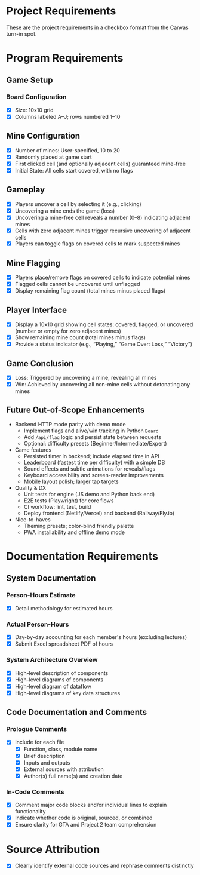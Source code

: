 # Project Requirements

These are the project requirements in a checkbox format from the Canvas turn-in spot.

# Program Requirements

## Game Setup

### Board Configuration

- [x] Size: 10x10 grid
- [x] Columns labeled A–J; rows numbered 1–10

## Mine Configuration

- [x] Number of mines: User-specified, 10 to 20
- [x] Randomly placed at game start
- [x] First clicked cell (and optionally adjacent cells) guaranteed mine-free
- [x] Initial State: All cells start covered, with no flags

## Gameplay

- [x] Players uncover a cell by selecting it (e.g., clicking)
- [x] Uncovering a mine ends the game (loss)
- [x] Uncovering a mine-free cell reveals a number (0–8) indicating adjacent mines
- [x] Cells with zero adjacent mines trigger recursive uncovering of adjacent cells
- [x] Players can toggle flags on covered cells to mark suspected mines

## Mine Flagging

- [x] Players place/remove flags on covered cells to indicate potential mines
- [x] Flagged cells cannot be uncovered until unflagged
- [x] Display remaining flag count (total mines minus placed flags)

## Player Interface

- [x] Display a 10x10 grid showing cell states: covered, flagged, or uncovered (number or empty for zero adjacent mines)
- [x] Show remaining mine count (total mines minus flags)
- [x] Provide a status indicator (e.g., “Playing,” “Game Over: Loss,” “Victory”)

## Game Conclusion

- [x] Loss: Triggered by uncovering a mine, revealing all mines
- [x] Win: Achieved by uncovering all non-mine cells without detonating any mines

## Future Out-of-Scope Enhancements

- Backend HTTP mode parity with demo mode
  - Implement flags and alive/win tracking in Python `Board`
  - Add `/api/flag` logic and persist state between requests
  - Optional: difficulty presets (Beginner/Intermediate/Expert)
- Game features
  - Persisted timer in backend; include elapsed time in API
  - Leaderboard (fastest time per difficulty) with a simple DB
  - Sound effects and subtle animations for reveals/flags
  - Keyboard accessibility and screen-reader improvements
  - Mobile layout polish; larger tap targets
- Quality & DX
  - Unit tests for engine (JS demo and Python back end)
  - E2E tests (Playwright) for core flows
  - CI workflow: lint, test, build
  - Deploy frontend (Netlify/Vercel) and backend (Railway/Fly.io)
- Nice-to-haves
  - Theming presets; color-blind friendly palette
  - PWA installability and offline demo mode

# Documentation Requirements

## System Documentation

### Person-Hours Estimate

- [x] Detail methodology for estimated hours

### Actual Person-Hours

- [x] Day-by-day accounting for each member's hours (excluding lectures)
- [x] Submit Excel spreadsheet PDF of hours

### System Architecture Overview

- [x] High-level description of components
- [x] High-level diagrams of components
- [x] High-level diagram of dataflow
- [x] High-level diagrams of key data structures 

## Code Documentation and Comments

### Prologue Comments

- [x] Include for each file
  - [x] Function, class, module name
  - [x] Brief description
  - [x] Inputs and outputs
  - [x] External sources with attribution
  - [x] Author(s) full name(s) and creation date

### In-Code Comments

- [x] Comment major code blocks and/or individual lines to explain functionality
- [x] Indicate whether code is original, sourced, or combined
- [x] Ensure clarity for GTA and Project 2 team comprehension

# Source Attribution

- [x] Clearly identify external code sources and rephrase comments distinctly